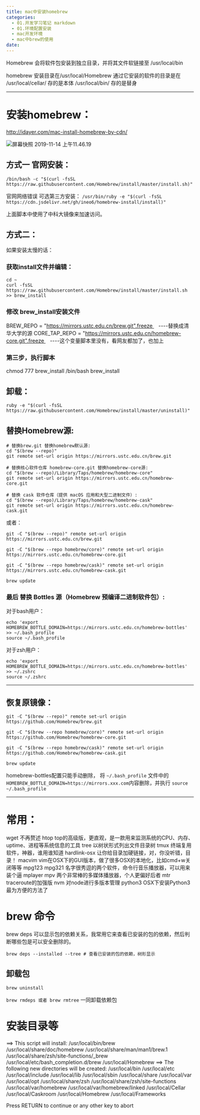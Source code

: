 ```yaml
---
title: mac中安装homebrew
categories:
  - 01.开发学习笔记 markdown
  - 01.环境配置安装
  - mac开发环境
  - mac中brew的使用
date:
---
```


Homebrew 会将软件包安装到独立目录，并将其文件软链接至 /usr/local/bin

homebrew 安装目录在/usr/local/Homebrew
通过它安装的软件的目录是在
/usr/local/cellar/ 存的是本体
/usr/local/bin/    存的是替身

-------

# 安装homebrew：
http://idayer.com/mac-install-homebrew-by-cdn/

![屏幕快照 2019-11-14 上午11.46.19](http://md.summeres.site/note/%E5%B1%8F%E5%B9%95%E5%BF%AB%E7%85%A7%202019-11-14%20%E4%B8%8A%E5%8D%8811.46.19.png)



## 方式一 官网安装：
`/bin/bash -c "$(curl -fsSL https://raw.githubusercontent.com/Homebrew/install/master/install.sh)"`

官网网络错误 可选第三方安装：
`/usr/bin/ruby -e "$(curl -fsSL https://cdn.jsdelivr.net/gh/ineo6/homebrew-install/install)"`

上面脚本中使用了中科大镜像来加速访问。

## 方式二：
如果安装太慢的话：
### 获取install文件并编辑：
```
cd ~
curl -fsSL https://raw.githubusercontent.com/Homebrew/install/master/install.sh >> brew_install
```

###  修改 brew_install安装文件

BREW_REPO = "https://mirrors.ustc.edu.cn/brew.git".freeze    ----替换成清华大学的源
CORE_TAP_REPO = "https://mirrors.ustc.edu.cn/homebrew-core.git".freeze    ----这个变量脚本里没有，看网友都加了，也加上

### 第三步，执行脚本
chmod 777 brew_install
/bin/bash brew_install



## 卸载：
```
ruby -e "$(curl -fsSL https://raw.githubusercontent.com/Homebrew/install/master/uninstall)"
```


## 替换Homebrew源:

```
# 替换brew.git 替换homebrew默认源:
cd "$(brew --repo)"
git remote set-url origin https://mirrors.ustc.edu.cn/brew.git

# 替换核心软件仓库 homebrew-core.git 替换homebrew-core源:
cd "$(brew --repo)/Library/Taps/homebrew/homebrew-core"
git remote set-url origin https://mirrors.ustc.edu.cn/homebrew-core.git

# 替换 cask 软件仓库（提供 macOS 应用和大型二进制文件）:
cd "$(brew --repo)/Library/Taps/homebrew/homebrew-cask"
git remote set-url origin https://mirrors.ustc.edu.cn/homebrew-cask.git
```
或者：
```
git -C "$(brew --repo)" remote set-url origin https://mirrors.ustc.edu.cn/brew.git
 
git -C "$(brew --repo homebrew/core)" remote set-url origin https://mirrors.ustc.edu.cn/homebrew-core.git
 
git -C "$(brew --repo homebrew/cask)" remote set-url origin https://mirrors.ustc.edu.cn/homebrew-cask.git
 
brew update
```

### 最后 替换 Bottles 源（Homebrew 预编译二进制软件包）:
对于bash用户：

```
echo 'export HOMEBREW_BOTTLE_DOMAIN=https://mirrors.ustc.edu.cn/homebrew-bottles' >> ~/.bash_profile
source ~/.bash_profile
```

对于zsh用户：

```
echo 'export HOMEBREW_BOTTLE_DOMAIN=https://mirrors.ustc.edu.cn/homebrew-bottles' >> ~/.zshrc
source ~/.zshrc
```

-------

## 恢复原镜像：

```
git -C "$(brew --repo)" remote set-url origin https://github.com/Homebrew/brew.git

git -C "$(brew --repo homebrew/core)" remote set-url origin https://github.com/Homebrew/homebrew-core.git

git -C "$(brew --repo homebrew/cask)" remote set-url origin https://github.com/Homebrew/homebrew-cask.git

brew update
```

homebrew-bottles配置只能手动删除，
将 `~/.bash_profile` 文件中的`HOMEBREW_BOTTLE_DOMAIN=https://mirrors.xxx.com`内容删除，并执行 `source ~/.bash_profile`

-------

# 常用：
wget 不再赘述
htop top的高级版，更直观，是一款用来监测系统的CPU、内存、uptime、进程等系统信息的工具
tree 以树状形式列出文件目录树
tmux 终端复用软件，神器，谁用谁知道
hardlink-osx 让你给目录加硬链接，对，你没听错，目录！
macvim vim在OSX下的GUI版本，做了很多OSX的本地化，比如cmd+w关闭等等
mpg123 mpg321 名字很秀逗的两个软件，命令行音乐播放器，可以用来装个逼
mplayer mpv 两个非常棒的多媒体播放器，个人更偏好后者
mtr traceroute的加强版
nvm 对node进行多版本管理
python3 OSX下安装Python3最为方便的方法了

# brew 命令

brew deps 可以显示包的依赖关系，我常用它来查看已安装的包的依赖，然后判断哪些包是可以安全删除的。

`brew deps --installed --tree # 查看已安装的包的依赖，树形显示`

## 卸载包
`brew uninstall`


`brew rmdeps 或者 brew rmtree` 一同卸载依赖包


# 安装目录等
==> This script will install:
/usr/local/bin/brew
/usr/local/share/doc/homebrew
/usr/local/share/man/man1/brew.1
/usr/local/share/zsh/site-functions/_brew
/usr/local/etc/bash_completion.d/brew
/usr/local/Homebrew
==> The following new directories will be created:
/usr/local/bin
/usr/local/etc
/usr/local/include
/usr/local/lib
/usr/local/sbin
/usr/local/share
/usr/local/var
/usr/local/opt
/usr/local/share/zsh
/usr/local/share/zsh/site-functions
/usr/local/var/homebrew
/usr/local/var/homebrew/linked
/usr/local/Cellar
/usr/local/Caskroom
/usr/local/Homebrew
/usr/local/Frameworks

Press RETURN to continue or any other key to abort
